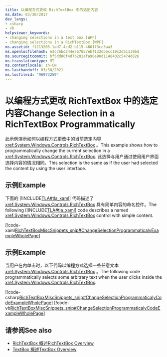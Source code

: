 ```yaml
---
title: 以编程方式更改 RichTextBox 中的选定内容
ms.date: 03/30/2017
dev_langs:
- csharp
- vb
helpviewer_keywords:
- changing selections in a text box [WPF]
- changing selections in a RichTextBox [WPF]
ms.assetid: f1213205-1ad7-4cd2-b115-460173cc5aa3
ms.openlocfilehash: e3c76bd244e567857ebf132db5cc19c2d51139bd
ms.sourcegitcommit: bf5dd80f4d7b202afa90e90d1148402c5474d826
ms.translationtype: MT
ms.contentlocale: zh-CN
ms.lasthandoff: 03/30/2021
ms.locfileid: "96973259"
---
```

# <a name="change-selection-in-a-richtextbox-programmatically"></a><span data-ttu-id="0761f-102">以编程方式更改 RichTextBox 中的选定内容</span><span class="sxs-lookup"><span data-stu-id="0761f-102">Change Selection in a RichTextBox Programmatically</span></span>
<span data-ttu-id="0761f-103">此示例演示如何以编程方式更改中的当前选定内容 <xref:System.Windows.Controls.RichTextBox> 。</span><span class="sxs-lookup"><span data-stu-id="0761f-103">This example shows how to programmatically change the current selection in a <xref:System.Windows.Controls.RichTextBox>.</span></span> <span data-ttu-id="0761f-104">此选择与用户通过使用用户界面选择内容的情况相同。</span><span class="sxs-lookup"><span data-stu-id="0761f-104">This selection is the same as if the user had selected the content by using the user interface.</span></span>  
  
## <a name="example"></a><span data-ttu-id="0761f-105">示例</span><span class="sxs-lookup"><span data-stu-id="0761f-105">Example</span></span>  
 <span data-ttu-id="0761f-106">下面的 [!INCLUDE[TLA#tla_xaml](../../../includes/tlasharptla-xaml-md.md)] 代码描述了 <xref:System.Windows.Controls.RichTextBox> 具有简单内容的命名控件。</span><span class="sxs-lookup"><span data-stu-id="0761f-106">The following [!INCLUDE[TLA#tla_xaml](../../../includes/tlasharptla-xaml-md.md)] code describes a named <xref:System.Windows.Controls.RichTextBox> control with simple content.</span></span>  
  
 [!code-xaml[RichTextBoxMiscSnippets_snip#ChangeSelectionProgrammaticalyExampleWholePage](~/samples/snippets/csharp/VS_Snippets_Wpf/RichTextBoxMiscSnippets_snip/CSharp/ChangeSelectionProgrammaticaly.xaml#changeselectionprogrammaticalyexamplewholepage)]  
  
## <a name="example"></a><span data-ttu-id="0761f-107">示例</span><span class="sxs-lookup"><span data-stu-id="0761f-107">Example</span></span>  
 <span data-ttu-id="0761f-108">当用户在内单击时，以下代码以编程方式选择一些任意文本 <xref:System.Windows.Controls.RichTextBox> 。</span><span class="sxs-lookup"><span data-stu-id="0761f-108">The following code programmatically selects some arbitrary text when the user clicks inside the <xref:System.Windows.Controls.RichTextBox>.</span></span>  
  
 [!code-csharp[RichTextBoxMiscSnippets_snip#ChangeSelectionProgrammaticalyCodeExampleWholePage](~/samples/snippets/csharp/VS_Snippets_Wpf/RichTextBoxMiscSnippets_snip/CSharp/ChangeSelectionProgrammaticaly.xaml.cs#changeselectionprogrammaticalycodeexamplewholepage)]
 [!code-vb[RichTextBoxMiscSnippets_snip#ChangeSelectionProgrammaticalyCodeExampleWholePage](~/samples/snippets/visualbasic/VS_Snippets_Wpf/RichTextBoxMiscSnippets_snip/VisualBasic/ChangeSelectionProgrammaticaly.xaml.vb#changeselectionprogrammaticalycodeexamplewholepage)]  
  
## <a name="see-also"></a><span data-ttu-id="0761f-109">请参阅</span><span class="sxs-lookup"><span data-stu-id="0761f-109">See also</span></span>

- [<span data-ttu-id="0761f-110">RichTextBox 概述</span><span class="sxs-lookup"><span data-stu-id="0761f-110">RichTextBox Overview</span></span>](richtextbox-overview.md)
- [<span data-ttu-id="0761f-111">TextBox 概述</span><span class="sxs-lookup"><span data-stu-id="0761f-111">TextBox Overview</span></span>](textbox-overview.md)
